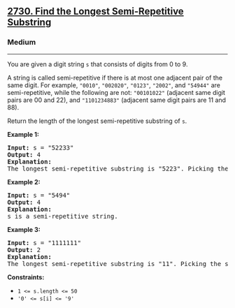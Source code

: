 <h2><a href="https://leetcode.com/problems/find-the-longest-semi-repetitive-substring">2730. Find the Longest Semi-Repetitive Substring</a></h2>
<h3>Medium</h3>
<hr>
<p>You are given a digit string <code>s</code> that consists of digits from 0 to 9.</p>

<p>A string is called semi-repetitive if there is at most one adjacent pair of the same digit. For example, <code>"0010"</code>, <code>"002020"</code>, <code>"0123"</code>, <code>"2002"</code>, and <code>"54944"</code> are semi-repetitive, while the following are not: <code>"00101022"</code> (adjacent same digit pairs are 00 and 22), and <code>"1101234883"</code> (adjacent same digit pairs are 11 and 88).</p>

<p>Return the length of the longest semi-repetitive substring of <code>s</code>.</p>

<p><strong>Example 1:</strong></p>
<pre>
<strong>Input:</strong> s = "52233"
<strong>Output:</strong> 4
<strong>Explanation:</strong> 
The longest semi-repetitive substring is "5223". Picking the whole string "52233" has two adjacent same digit pairs 22 and 33, but at most one is allowed.
</pre>

<p><strong>Example 2:</strong></p>
<pre>
<strong>Input:</strong> s = "5494"
<strong>Output:</strong> 4
<strong>Explanation:</strong> 
s is a semi-repetitive string.
</pre>

<p><strong>Example 3:</strong></p>
<pre>
<strong>Input:</strong> s = "1111111"
<strong>Output:</strong> 2
<strong>Explanation:</strong> 
The longest semi-repetitive substring is "11". Picking the substring "111" has two adjacent same digit pairs, but at most one is allowed.
</pre>

<p><strong>Constraints:</strong></p>
<ul>
    <li><code>1 <= s.length <= 50</code></li>
    <li><code>'0' <= s[i] <= '9'</code></li>
</ul>

